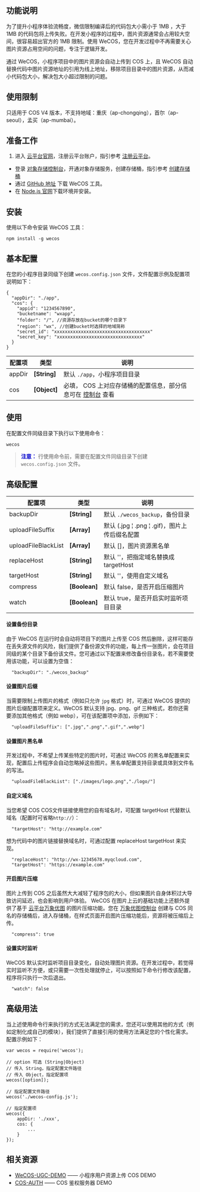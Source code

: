 ## 功能说明
为了提升小程序体验流畅度，微信限制编译后的代码包大小需小于 1MB ，大于 1MB 的代码包将上传失败。在开发小程序的过程中，图片资源通常会占用较大空间，很容易超出官方的 1MB 限制。使用 WeCOS，您在开发过程中不再需要关心图片资源占用空间的问题，专注于逻辑开发。

通过 WeCOS，小程序项目中的图片资源会自动上传到 COS 上，且 WeCOS 自动替换代码中图片资源地址的引用为线上地址，移除项目目录中的图片资源，从而减小代码包大小，解决包大小超过限制的问题。

## 使用限制

只适用于 COS V4 版本，不支持地域：重庆（ap-chongqing），首尔（ap-seoul），孟买（ap-mumbai）。

## 准备工作
1. 进入 [云平台官网](http://tce.fsphere.cn/)，注册云平台账户，指引参考 [注册云平台](/doc/product/378/9603)。
- 登录 [对象存储控制台](http://console.tce.fsphere.cn/cos4)，开通对象存储服务，创建存储桶，指引参考 [创建存储桶](/doc/product/436/6232)
- 通过 [GitHub 地址](https://github.com/tencentyun/wecos) 下载 WeCOS 工具。
- 在 [Node.js 官网](https://nodejs.org/)下载环境并安装。

## 安装
使用以下命令安装 WeCOS 工具：
```
npm install -g wecos
```
## 基本配置
在您的小程序目录同级下创建 `wecos.config.json` 文件，文件配置示例及配置项说明如下：
```
{
  "appDir": "./app",
  "cos": {
    "appid": "1234567890",
    "bucketname": "wxapp",
    "folder": "/", //资源存放在bucket的哪个目录下
    "region": "wx", //创建bucket时选择的地域简称
    "secret_id": "xxxxxxxxxxxxxxxxxxxxxxxxxxxxxxxxxxxx" 
    "secret_key": "xxxxxxxxxxxxxxxxxxxxxxxxxxxxxxxx"      
  }
}
```
| 配置项    | 类型           | 说明                                       |
| ------ | ------------ | ---------------------------------------- |
| appDir | **[String]** | 默认 `./app`，小程序项目目录                       |
| cos    | **[Object]** | 必填， COS 上对应存储桶的配置信息，部分信息可在 [控制台](http://console.tce.fsphere.cn/cos4/secret) 查看 |
## 使用
在配置文件同级目录下执行以下使用命令：
```
wecos
```
> <font color="#0000cc">**注意：** </font>
 行使用命令前，需要在配置文件同级目录下创建 `wecos.config.json` 文件。

## 高级配置
| 配置项                 | 类型            | 说明                                      |
| ------------------- | ------------- | --------------------------------------- |
| backupDir           | **[String]**  | 默认 `./wecos_backup`，备份目录                |
| uploadFileSuffix    | **[Array]**   | 默认 (.jpg	&#166;	.png	&#166;	.gif)，图片上传后缀名配置 |
| uploadFileBlackList | **[Array]**   | 默认 []，图片资源黑名单                         |
| replaceHost         | **[String]**  | 默认 ''，把指定域名替换成 targetHost             |
| targetHost          | **[String]**  | 默认 ''，使用自定义域名                         |
| compress            | **[Boolean]** | 默认 false，是否开启压缩图片                     |
| watch               | **[Boolean]** | 默认 true，是否开启实时监听项目目录                  |
#### 设置备份目录
由于 WeCOS 在运行时会自动将项目下的图片上传至 COS 然后删除，这样可能存在丢失源文件的风险，我们提供了备份源文件的功能，每上传一张图片，会在项目同级的某个目录下备份该文件。您可通过以下配置来修改备份目录名，若不需要使用该功能，可以设置为空值：
```
  "backupDir": "./wecos_backup"
```
#### 设置图片后缀
当需要限制上传图片的格式（例如只允许 `jpg` 格式）时，可通过 WeCOS 提供的图片后缀配置项来定义。WeCOS 默认支持 jpg、png、gif 三种格式，若你还需要添加其他格式（例如 webp），可在该配置项中添加，示例如下：
```
  "uploadFileSuffix": [".jpg",".png",".gif",".webp"]
```
#### 设置图片黑名单
开发过程中，不希望上传某些特定的图片时，可通过 WeCOS 的黑名单配置来实现，配置后上传程序会自动忽略掉这些图片。黑名单配置支持目录或具体到文件名的写法。
```
  "uploadFileBlackList": ["./images/logo.png","./logo/"]
```
#### 自定义域名
当您希望 COS COS文件链接使用您的自有域名时，可配置 targetHost 代替默认域名（配置时可省略`http://`）：
```
  "targetHost": "http://example.com"
```
想为代码中的图片链接替换域名时，可通过配置 replaceHost targetHost 来实现。
```
  "replaceHost": "http://wx-12345678.myqcloud.com",
  "targetHost": "https://example.com"
```
#### 开启图片压缩
图片上传到 COS 之后虽然大大减轻了程序包的大小，但如果图片自身体积过大导致访问延迟，也会影响到用户体验。
WeCOS 在图片上云的基础功能上还额外提供了基于 [云平台万象优图](http://tce.fsphere.cn/product/ci) 的图片压缩功能。您在 [万象优图控制台](http://console.tce.fsphere.cn/ci) 创建与 COS 同名的存储桶后，进入存储桶，在样式页面开启图片压缩功能后，资源将被压缩后上传。
```
  "compress": true
```
#### 设置实时监听
WeCOS 默认实时监听项目目录变化，自动处理图片资源。在开发过程中，若觉得实时监听不方便，或只需要一次性处理就停止，可以按照如下命令行修改该配置，程序将只执行一次后退出。
```
  "watch": false
```
## 高级用法
当上述使用命令行来执行的方式无法满足您的需求，您还可以使用其他的方式（例如定制化成自己的模块），我们提供了直接引用的使用方法满足您的个性化需求。配置示例如下：
```
var wecos = require('wecos');

// option 可选 (String|Object)
// 传入 String，指定配置文件路径
// 传入 Object，指定配置项
wecos([option]);

// 指定配置文件路径
wecos('./wecos-config.js');

// 指定配置项
wecos({
    appDir: './xxx',
    cos: {
        ...
    }
});
```
## 相关资源
- [WeCOS-UGC-DEMO](https://github.com/tencentyun/wecos-ugc-upload-demo) —— 小程序用户资源上传 COS DEMO
- [COS-AUTH](https://github.com/tencentyun/cos-auth) —— COS 鉴权服务器 DEMO
